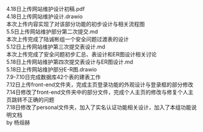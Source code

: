 4.18日上传网站维护设计初稿.pdf  
4.18日上传网站维护设计.drawio    
本次上传内容实现了对该部分功能的初步设计与相关流程图  
5.5日上传网站维护部分第二次提交.md  
本次上传完成了陆诚彬组一个安全问题过渡表的设计  
5.12日上传网站维护第三次提交表设计.md  
本次上传完成了安全问题初步汇总、表设计和ER图设计相关讨论  
5.18日上传网站维护第四次提交表设计与ER图设计.md  
5.18日上传网站维护部分E-R图.drawio  
7.9-7.10日完成数据库42个表的建表工作  
7.12日上传front-end文件夹，完成主页登录功能的外观设计与登录框的部分修改  
7.14日修改了front-end文件夹中的部分文件，完成个人主页的修改与修复个人主页跳转不正确的问题  
7.18日修改了personal文件夹，加入了实名认证功能相关设计，加入了本组功能说明文档  
by 杨烜赫  
